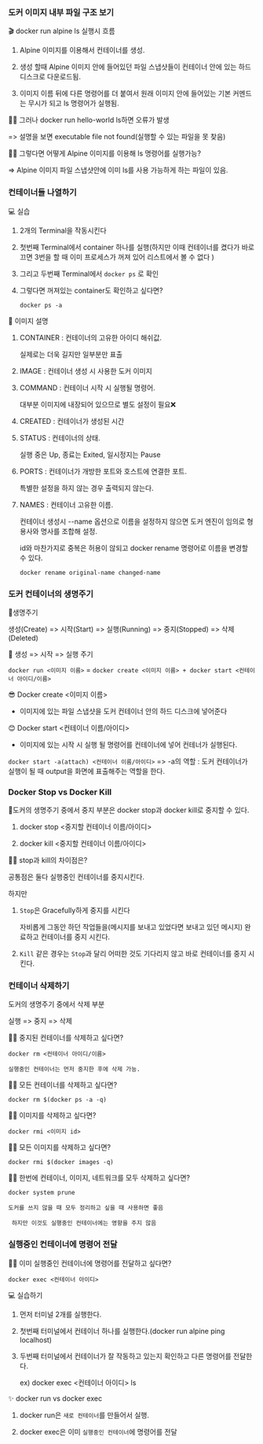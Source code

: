 ### 도커 이미지 내부 파일 구조 보기

🎬 docker run alpine ls 실행시 흐름

1.  Alpine 이미지를 이용해서 컨테이너를 생성.

2.  생성 할때 Alpine 이미지 안에 들어있던 파일 스냅샷들이 컨테이너 안에 있는 하드디스크로 다운로드됨.

3.  이미지 이름 뒤에 다른 명령어를 더 붙여서 원래 이미지 안에 들어있는 기본 커멘드는 무시가 되고 ls 명령어가 실행됨.

🤷‍♂️ 그러나 docker run hello-world ls하면 오류가 발생

=> 설명을 보면  executable file not found(실행할 수 있는 파일을 못 찾음)

🤦‍♀️ 그렇다면 어떻게 Alpine 이미지를 이용해 ls 명령어를 실행가능?

=> Alpine 이미지 파일 스냅샷안에 이미 ls를 사용 가능하게 하는 파일이 있음.


### 컨테이너들 나열하기

💻 실습

1. 2개의 Terminal을 작동시킨다

2. 첫번째 Terminal에서 container 하나를 실행(하지만 이때 컨테이너를 켰다가 바로 끄면 3번을 할 때 이미 프로세스가 꺼져 있어 리스트에서 볼 수 없다 ) 

3.  그리고 두번째 Terminal에서 `docker ps` 로 확인

4.  그렇다면 꺼져있는 container도 확인하고 싶다면?
   
     `docker ps -a`

📝 이미지 설명

1.  CONTAINER : 컨테이너의 고유한 아이디 해쉬값. 
   
    실제로는 더욱 길지만 일부분만 표출

2.  IMAGE : 컨테이너 생성 시 사용한 도커 이미지

3.  COMMAND : 컨테이너 시작 시 실행될 명령어. 
   
    대부분 이미지에 내장되어 있으므로 별도 설정이 필요❌

4.  CREATED : 컨테이너가 생성된 시간

5.  STATUS : 컨테이너의 상태. 
   
    실행 중은 Up, 종료는 Exited, 일시정지는 Pause

6.  PORTS : 컨테이너가 개방한 포트와 호스트에 연결한 포트.
     
    특별한 설정을 하지 않는 경우 출력되지 않는다. 

7.  NAMES : 컨테이너 고유한 이름. 
    
    컨테이너 생성시 --name 옵션으로 이름을 설정하지 않으면 도커 엔진이 임의로 형용사와 명사를 조합해 설정.
   
    id와 마찬가지로 중복은 허용이 않되고 docker rename 명령어로 이름을 변경할 수 있다.

    `docker rename original-name changed-name`


### 도커 컨테이너의 생명주기

📝생명주기

생성(Create) => 시작(Start) => 실행(Running) => 중지(Stopped) => 삭제(Deleted)


📌 생성 => 시작 => 실행 주기

 `docker run <이미지 이름>` = `docker create <이미지 이름> + docker start <컨테이너 아이디/이름>`

😎 Docker create <이미지 이름>

-   이미지에 있는 파일 스냅샷을 도커 컨테이너 안의 하드 디스크에 넣어준다

😊 Docker start <컨테이너 이름/아이디>

-   이미지에 있는 시작 시 실행 될 명령어를 컨테이너에 넣어 컨테너가 실행된다.

`docker start -a(attach) <컨테이너 이름/아이디>` => -a의 역할 : 도커 컨테이너가 실행이 될 때 output을 화면에 표출해주는 역할을 한다.  

### Docker Stop vs Docker Kill

📌도커의 생명주기 중에서 중지 부분은 docker stop과 docker kill로 중지할 수 있다.

1.  docker stop <중지할 컨테이너 이름/아이디>

2.   docker kill <중지할 컨테이너 이름/아이디>

🤷‍♀️ stop과 kill의 차이점은?

공통점은 둘다 실행중인 컨테이너를 중지시킨다.

하지만

1.  `Stop`은 Gracefully하게 중지를 시킨다
    
    자비롭게 그동안 하던 작업들을(메시지를 보내고 있었다면 보내고 있던 메시지) 완료하고 컨테이너를 중지 시킨다.

2.  `Kill` 같은 경우는 `Stop`과 달리 어떠한 것도 기다리지 않고 바로 컨테이너를 중지 시킨다.

### 컨테이너 삭제하기

도커의 생명주기 중에서 삭제 부분

실행 => 중지 => 삭제

🙋‍♂️ 중지된 컨테이너를 삭제하고 싶다면?

`docker rm <컨테이너 아이디/이름>`

`실행중인 컨테이너는 먼저 중지한 후에 삭제 가능.`

🙋‍♀️ 모든 컨테이너를 삭제하고 싶다면?

`docker rm $(docker ps -a -q)`

🙋‍♂️ 이미지를 삭제하고 싶다면?

`docker rmi <이미지 id>`

🙋‍♀️ 모든 이미지를 삭제하고 싶다면?

`docker rmi $(docker images -q) `

🙋‍♂️ 한번에 컨테이너, 이미지, 네트워크를 모두 삭제하고 싶다면?

`docker system prune`

`도커를 쓰지 않을 때 모두 정리하고 싶을 때 사용하면 좋음`

` 하지만 이것도 실행중인 컨테이너에는 영향을 주지 않음`

### 실행중인 컨테이너에 명령어 전달

🤷‍♂️ 이미 실행중인 컨테이너에 명령어를 전달하고 싶다면?

`docker exec <컨테이너 아이디>`

💻 실습하기

1.  먼저 터미널 2개를 실행한다.

2.  첫번째 터미널에서 컨테이너 하나를 실행한다.(docker run alpine ping localhost)

3. 두번째 터미널에서 컨테이너가 잘 작동하고 있는지 확인하고 다른 명령어를 전달한다.  

    ex) docker exec <컨테이너 아이디> ls

✨ docker run vs docker exec

1.  docker run은 `새로 컨테이너`를 만들어서 실행.

2.  docker exec은 이미 `실행중인 컨테이너`에 명령어를 전달

